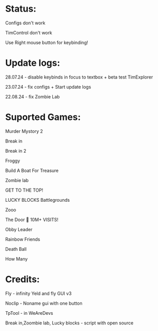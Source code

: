 # Status:
Configs don't work

TimControl don't work

Use Right mouse button for keybinding! 

# Update logs:
28.07.24 - disable keybinds in focus to textbox + beta test TimExplorer

23.07.24 - fix configs + Start update logs

22.08.24 - fix Zombie Lab

# Suported Games:
Murder Mystory 2

Break in 

Break in 2

Froggy

Build A Boat For Treasure

Zombie lab

GET TO THE TOP!

LUCKY BLOCKS Battlegrounds

Zooo

The Door 🚪 10M+ VISITS!

Obby Leader

Rainbow Friends

Death Ball

How Many

# Credits:

Fly - infinity Yeld and fly GUI v3

Noclip - Noname gui with one button

TpTool - in WeAreDevs

Break in,Zoombie lab, Lucky blocks - script with open source
